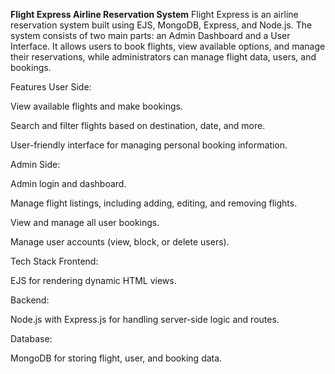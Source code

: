 **Flight Express Airline Reservation System**
Flight Express is an airline reservation system built using EJS, MongoDB, Express, and Node.js. The system consists of two main parts: an Admin Dashboard and a User Interface. It allows users to book flights, view available options, and manage their reservations, while administrators can manage flight data, users, and bookings.

Features
User Side:

View available flights and make bookings.

Search and filter flights based on destination, date, and more.

User-friendly interface for managing personal booking information.

Admin Side:

Admin login and dashboard.

Manage flight listings, including adding, editing, and removing flights.

View and manage all user bookings.

Manage user accounts (view, block, or delete users).

Tech Stack
Frontend:

EJS for rendering dynamic HTML views.

Backend:

Node.js with Express.js for handling server-side logic and routes.

Database:

MongoDB for storing flight, user, and booking data.

